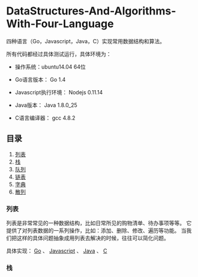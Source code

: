 # DataStructures-And-Algorithms-With-Four-Language

四种语言（Go，Javascript，Java，C）实现常用数据结构和算法。

所有代码都经过具体测试运行，具体环境为：
- 操作系统：ubuntu14.04 64位
- Go语言版本： Go 1.4
- Javascript执行环境： Nodejs 0.11.14

- Java版本： Java 1.8.0_25
- C语言编译器： gcc 4.8.2


## 目录
1. [列表](#user-content-列表)
2. [栈](#user-content-栈)
3. [队列](#user-content-队列)
4. [链表](#user-content-链表)
5. [字典](#user-content-字典)
6. [散列](#user-content-散列)


### 列表
列表是非常常见的一种数据结构，比如日常所见的购物清单、待办事项等等。
它提供了对列表数据的一系列操作，比如：添加、删除、修改、遍历等功能。
当我们把这样的具体问题抽象成用列表去解决的时候，往往可以简化问题。

具体实现： [Go](go/src/arraylist) 、 [Javascript](javascript/arraylist) 、 
[Java](java/arraylist) 、 [C](c/arraylist)


### 栈
